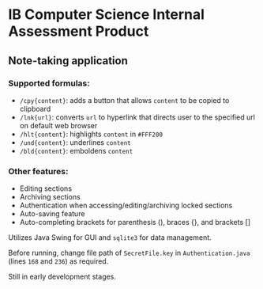 # IB Computer Science Internal Assessment Product

## Note-taking application

### Supported formulas:
- `/cpy{content}`: adds a button that allows `content` to be copied to clipboard
- `/lnk{url}`: converts `url` to hyperlink that directs user to the specified url on default web browser
- `/hlt{content}`: highlights `content` in `#FFF200`
- `/und{content}`: underlines `content`
- `/bld{content}`: emboldens `content`

### Other features:
- Editing sections
- Archiving sections
- Authentication when accessing/editing/archiving locked sections
- Auto-saving feature
- Auto-completing brackets for parenthesis (), braces {}, and brackets []

Utilizes Java Swing for GUI and `sqlite3` for data management.

Before running, change file path of `SecretFile.key` in `Authentication.java` (lines `168` and `236`) as required.

Still in early development stages.
